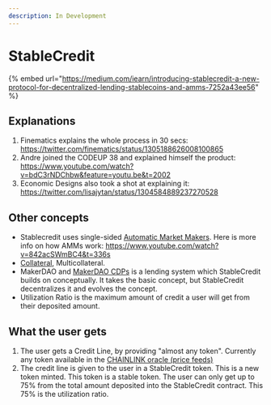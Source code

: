 ```yaml
---
description: In Development
---
```


# StableCredit

{% embed url="https://medium.com/iearn/introducing-stablecredit-a-new-protocol-for-decentralized-lending-stablecoins-and-amms-7252a43ee56" %}

## Explanations
1. Finematics explains the whole process in 30 secs: https://twitter.com/finematics/status/1305188626008100865
2. Andre joined the CODEUP 38 and explained himself the product: https://www.youtube.com/watch?v=bdC3rNDChbw&feature=youtu.be&t=2002
3. Economic Designs also took a shot at explaining it: https://twitter.com/lisajytan/status/1304584889237270528

## Other concepts

* Stablecredit uses single-sided [Automatic Market Makers](https://docs.yearn.finance/defi-glossary#automated-market-maker). Here is more info on how AMMs work: https://www.youtube.com/watch?v=842acSWmBC4&t=336s
* [Collateral](https://docs.yearn.finance/defi-glossary#collateralization), Multicollateral.
* MakerDAO and [MakerDAO CDPs](https://docs.yearn.finance/defi-glossary#maker) is a lending system which StableCredit builds on conceptually. It takes the basic concept, but StableCredit decentralizes it and evolves the concept.
* Utilization Ratio is the maximum amount of credit a user will get from their deposited amount.


## What the user gets
1. The user gets a Credit Line, by providing "almost any token". Currently any token available in the [CHAINLINK oracle (price feeds)](https://feeds.chain.link/)
1. The credit line is given to the user in a StableCredit token. This is a new token minted. This token is a stable token. The user can only get up to 75% from the total amount deposited into the StableCredit contract. This 75% is the utilization ratio.
